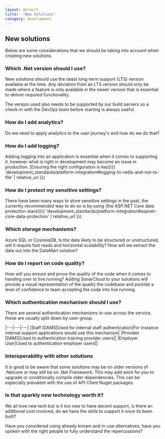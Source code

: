 ```yaml
---
layout: default
title:  "New Solutions"
category: development
---
```


## New solutions

Below are some considerations that we should be taking into account when creating new solutions.

### Which .Net version should I use?

New solutions should use the latest long-term support (LTS) version available at the time. Any deviation from an LTS version should only be made where a feature is only available in the newer version that is essential to deliver required functionality.

The version used also needs to be supported by our build servers so a check-in with the DevOps team before starting is always useful.

### How do I add analytics?

Do we need to apply analytics to the user journey's and how do we do that?

### How do I add logging?

Adding logging into an application is essential when it comes to supporting it, however what is right in development may become an issue in production. [Ensuring the right configuration is key]({{ 'development_standards/platform-integration#logging-to-redis-and-not-to-file' | relative_url }})

### How do I protect my sensitive settings?

There have been many ways to store sensitive settings in the past, the currently recommended way to do so is by using [the ASP.NET Core data protection stack]({{ 'development_standards/platform-integration#aspnet-core-data-protection' | relative_url }})

### Which storage mechanisms?

Azure SQL or CosmosDB, Is the data likely to be structured or unstructured, will it require fast reads and horizontal scalability?
How will we extract the data out into the DataMart solution?

### How do I report on code quality?

How will you ensure and prove the quality of the code when it comes to handing over to live running?
Adding SonarCloud to your solutions will provide a visual representation of the quality the codebase and provide a level of confidence to team accepting the code into live running.

### Which authentication mechanism should I use?

There are several authentication mechanisms in-use across the service, these are usually split down by user-group.

|---|---|---|
|Staff IDAMS|Used for internal staff authentication|For instance internal support applications would use this mechanism|
|Provider IDAMS|Used to authentication training provider users||
|Employer User|Used to authentication employer users||

### Interoperability with other solutions

It is good to be aware that some solutions may be on older versions of .Netcore or may still be on .Net Framework. This may add work for you to upgrade or conditionally compile older dependencies. This can be especially prevalent with the use of API Client Nuget packages.

### Is that sparkly new technology worth it?

We all love new tech but is it too new to have decent support, is there an additional cost involved, do we have the skills to support it once its been built?

Have you considered using already known and in-use alternatives, have you spoken with the right people to fully understand the repercussions?